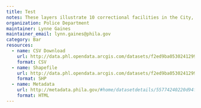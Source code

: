 ```yaml
---
title: Test
notes: These layers illustrate 10 correctional facilities in the City, administered by the Philadelphia Prisons System.
organization: Police Department
maintainer: Lynne Gaines
maintainer_email: lynn.gaines@phila.gov
category: Bar
resources:
  - name: CSV Download
    url: http://data.phl.opendata.arcgis.com/datasets/f2ed9ba05302412991176013eda47007_0.csv
    format: CSV
  - name: Shapefile
    url: http://data.phl.opendata.arcgis.com/datasets/f2ed9ba05302412991176013eda47007_0.zip
    format: SHP
  - name: Metadata
    url: http://metadata.phila.gov/#home/datasetdetails/55774240220d94f32b2107a6/representationdetails/56731bc259baa355023e2867/
    format: HTML
---
```

